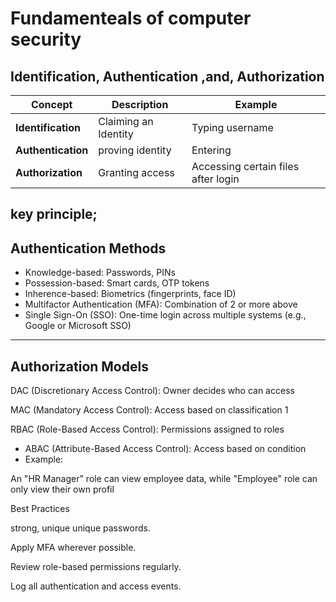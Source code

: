# Fundamenteals of computer security
## Identification, Authentication ,and, Authorization

|Concept              |Description             |Example
|---------------------|------------------------|---------------|
|**Identification**   |Claiming an Identity    | Typing username|
|**Authentication**   |proving identity        | Entering       |
|**Authorization**    |Granting access         |Accessing certain files after login|

## key principle;
##  Authentication Methods
- Knowledge-based: Passwords, PINs  
- Possession-based: Smart cards, OTP tokens  
- Inherence-based: Biometrics (fingerprints, face ID)  
- Multifactor Authentication (MFA): Combination of 2 or more above  
- Single Sign-On (SSO): One-time login across multiple systems (e.g., Google or Microsoft SSO)

---

##  Authorization Models
DAC (Discretionary Access Control): Owner decides who can access

MAC (Mandatory Access Control): Access based on classification 1

RBAC (Role-Based Access Control): Permissions assigned to roles

- ABAC (Attribute-Based Access Control): Access based on condition
- Example:

An "HR Manager" role can view employee data, while "Employee" role can only view their own profil

Best Practices

strong, unique unique passwords.

Apply MFA wherever possible.

Review role-based permissions regularly.

Log all authentication and access events.
